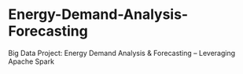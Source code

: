 # Energy-Demand-Analysis-Forecasting
Big Data Project: Energy Demand Analysis &amp; Forecasting – Leveraging Apache Spark
